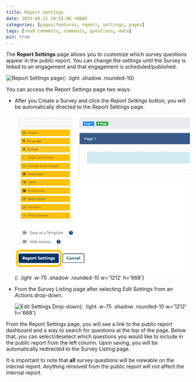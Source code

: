 ```yaml
---
title: Report Settings
date: 2023-08-21 20:55:00 +0800
categories: [pages/features, report, settings, pages]
tags: [read comments, comments, questions, data]
pin: true
---
```


The **Report Settings** page allows you to customize which survey questions appear in the public report. You can change the settings until the Survey is linked to an engagement and that engagement is scheduled/published.

![Report Settings page](/assets/UserGuideImages/Images/report-settings/report-settings-page.png){: .light .shadow .rounded-10}

You can access the Report Settings page two ways:
- After you Create a Survey and click the *Report Settings* button, you will be automatically directed to the Report Settings page.

    ![Report Settings button](/assets/UserGuideImages/Images/report-settings/report-settings-button.png){: .light .w-75 .shadow .rounded-10 w='1212' h='668'}

- From the Survey Listing page after selecting *Edit Settings* from an Actions drop-down.
  
    ![Edit Settings Drop-down](/assets/UserGuideImages/Images/report-settings/edit-survey-drop-down.png){: .light .w-75 .shadow .rounded-10 w='1212' h='668'}

From the Report Settings page, you will see a link to the public report dashboard and a way to search for questions at the top of the page. Below that, you can select/deselect which questions you would like to include in the public report from the left column. Upon saving, you will be automatically redirected to the Survey Listing page. 

It is important to note that **all** survey questions will be viewable on the internal report. Anything removed from the public report will not affect the internal report. 



